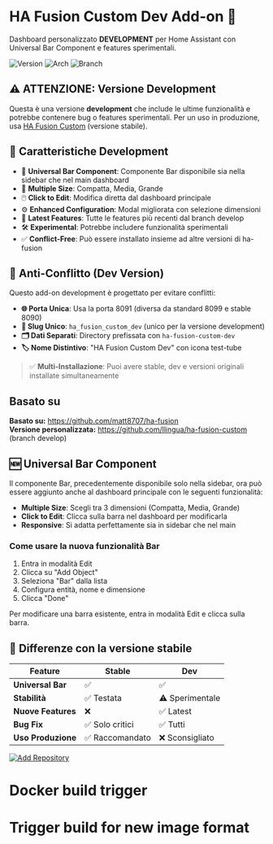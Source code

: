 # HA Fusion Custom Dev Add-on 🚀

Dashboard personalizzato **DEVELOPMENT** per Home Assistant con Universal Bar Component e features sperimentali.

![Version](https://img.shields.io/badge/version-2025.09.0--custom--develop-orange)
![Arch](https://img.shields.io/badge/arch-amd64%20%7C%20aarch64%20%7C%20armv7-green)
![Branch](https://img.shields.io/badge/branch-develop-red)

## ⚠️ **ATTENZIONE: Versione Development**

Questa è una versione **development** che include le ultime funzionalità e potrebbe contenere bug o features sperimentali. Per un uso in produzione, usa [HA Fusion Custom](https://github.com/llingua/addon-ha-fusion) (versione stabile).

## 🚀 Caratteristiche Development

- 🎯 **Universal Bar Component**: Componente Bar disponibile sia nella sidebar che nel main dashboard
- 📐 **Multiple Size**: Compatta, Media, Grande
- 🖱️ **Click to Edit**: Modifica diretta dal dashboard principale
- ⚙️ **Enhanced Configuration**: Modal migliorata con selezione dimensioni
- 🔬 **Latest Features**: Tutte le features più recenti dal branch develop
- 🛠️ **Experimental**: Potrebbe includere funzionalità sperimentali
- ✅ **Conflict-Free**: Può essere installato insieme ad altre versioni di ha-fusion

## 🔧 Anti-Conflitto (Dev Version)

Questo add-on development è progettato per evitare conflitti:

- **🌐 Porta Unica**: Usa la porta 8091 (diversa da standard 8099 e stable 8090)
- **📁 Slug Unico**: `ha_fusion_custom_dev` (unico per la versione development)
- **🗂️ Dati Separati**: Directory prefissata con `ha-fusion-custom-dev`
- **🏷️ Nome Distintivo**: "HA Fusion Custom Dev" con icona test-tube

> ✅ **Multi-Installazione**: Puoi avere stable, dev e versioni originali installate simultaneamente

## Basato su

**Basato su:** <https://github.com/matt8707/ha-fusion>  
**Versione personalizzata:** <https://github.com/llingua/ha-fusion-custom> (branch develop)

## 🆕 Universal Bar Component

Il componente Bar, precedentemente disponibile solo nella sidebar, ora può essere aggiunto anche al dashboard principale con le seguenti funzionalità:

- **Multiple Size**: Scegli tra 3 dimensioni (Compatta, Media, Grande)
- **Click to Edit**: Clicca sulla barra nel dashboard per modificarla
- **Responsive**: Si adatta perfettamente sia in sidebar che nel main

### Come usare la nuova funzionalità Bar

1. Entra in modalità Edit
2. Clicca su "Add Object"
3. Seleziona "Bar" dalla lista
4. Configura entità, nome e dimensione
5. Clicca "Done"

Per modificare una barra esistente, entra in modalità Edit e clicca sulla barra.

## 🔄 Differenze con la versione stabile

| **Feature**        | **Stable**      | **Dev**         |
| ------------------ | --------------- | --------------- |
| **Universal Bar**  | ✅              | ✅              |
| **Stabilità**      | ✅ Testata      | ⚠️ Sperimentale |
| **Nuove Features** | ❌              | ✅ Latest       |
| **Bug Fix**        | ✅ Solo critici | ✅ Tutti        |
| **Uso Produzione** | ✅ Raccomandato | ❌ Sconsigliato |

[![Add Repository](https://img.shields.io/badge/Add%20Repository-orange?style=for-the-badge&logo=home-assistant&logoColor=white)](https://github.com/llingua/addon-ha-fusion-dev)
# Docker build trigger
# Trigger build for new image format
